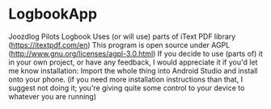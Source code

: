 # LogbookApp
Joozdlog Pilots Logbook
Uses (or will use) parts of iText PDF library (https://itextpdf.com/en)
This program is open source under AGPL (http://www.gnu.org/licenses/agpl-3.0.html)
If you decide to use (parts of) it in your own project, or have any feedback, I would appreciate it if you'd let me know
installation:
Import the whole thing into Android Studio and install onto your phone.
(if you need more installation instructions than that, I suggest not doing it; you're giving quite some control to your device to whatever you are running)
